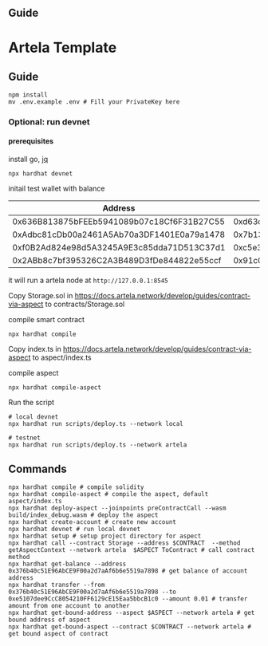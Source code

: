 ## Guide 

# Artela Template

## Guide

```
npm install
mv .env.example .env # Fill your PrivateKey here
```

### Optional: run devnet

#### prerequisites

install go, [jq](https://jqlang.github.io/jq/download/)

```
npx hardhat devnet
```

initail test wallet with balance

| Address                                    | Private Key                                                  | Bech32 Acc                              |
| ------------------------------------------ | ------------------------------------------------------------ | --------------------------------------- |
| 0x636B813875bFEEb5941089b07c18Cf6F31B27C55 | 0xd63ca10fae51e35945cb366d7601ea79d65e79aa176c82fbb3df2cfd8d58fcb5 | art1vd4czwr4hlhtt9qs3xc8cxx0ducmylz4sh4l5m |
| 0xAdbc81cDb00a2461A5Ab70a3DF1401E0a79a1478 | 0x7b13c9f33b3b5663700297471733a88796fccc33b0da8e9b813f7a8422533304 | art14k7grndspgjxrfdtwz3a79qpuzne59rcg5y2vp |
| 0xf0B2Ad824e98d5A3245A9E3c85dda71D513C37d1 | 0xc5e3059ac8e54e415e3d81831fc24f292f825ae3d2690bab97d3e3c80065046e | art17ze2mqjwnr26xfz6nc7gthd8r4gncd73a585zw |
| 0x2ABb8c7bf395326C2A3B489D3fDe844822e55ccf | 0x91c00a2cbf598cdb1173d06674d8ee7fea71437c196867f4d9a0088105f697c0 | art192acc7lnj5exc23mfzwnlh5yfq3w2hx06pkj0u |

it will run a artela node at `http://127.0.0.1:8545`

Copy Storage.sol in https://docs.artela.network/develop/guides/contract-via-aspect to contracts/Storage.sol

compile smart contract

```
npx hardhat compile
```

Copy index.ts in https://docs.artela.network/develop/guides/contract-via-aspect to aspect/index.ts

compile aspect

```
npx hardhat compile-aspect
```

Run the script

```
# local devnet
npx hardhat run scripts/deploy.ts --network local

# testnet
npx hardhat run scripts/deploy.ts --network artela
```

## Commands

```
npx hardhat compile # compile solidity
npx hardhat compile-aspect # compile the aspect, default aspect/index.ts
npx hardhat deploy-aspect --joinpoints preContractCall --wasm build/index_debug.wasm # deploy the aspect
npx hardhat create-account # create new account
npx hardhat devnet # run local devnet
npx hardhat setup # setup project directory for aspect
npx hardhat call --contract Storage --address $CONTRACT  --method getAspectContext --network artela  $ASPECT ToContract # call contract method
npx hardhat get-balance --address 0x376b40c51E96AbCE9F00a2d7aAf6b6e5519a7898 # get balance of account address
npx hardhat transfer --from  0x376b40c51E96AbCE9F00a2d7aAf6b6e5519a7898 --to 0xe5107dee9CcC8054210FF6129cE15Eaa5bbcB1c0 --amount 0.01 # transfer amount from one account to another
npx hardhat get-bound-address --aspect $ASPECT --network artela # get bound address of aspect
npx hardhat get-bound-aspect --contract $CONTRACT --network artela # get bound aspect of contract
```
